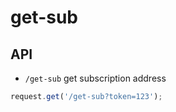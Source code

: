 # get-sub

## API

- `/get-sub` get subscription address

```ts
request.get('/get-sub?token=123');
```